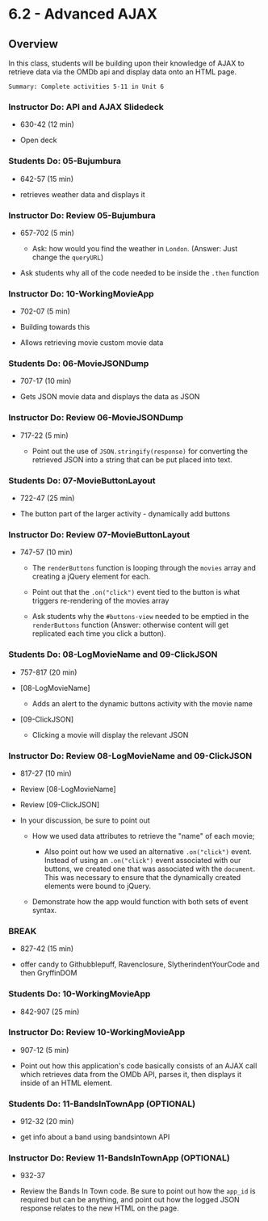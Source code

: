 # 6.2 - Advanced AJAX

## Overview

In this class, students will be building upon their knowledge of AJAX to retrieve data via the OMDb api and display data onto an HTML page.

`Summary: Complete activities 5-11 in Unit 6`

### Instructor Do: API and AJAX Slidedeck

- 630-42 (12 min)

- Open deck

### Students Do: 05-Bujumbura

- 642-57 (15 min)

- retrieves weather data and displays it

### Instructor Do: Review 05-Bujumbura

- 657-702 (5 min)

  - Ask: how would you find the weather in `London`. (Answer: Just change the `queryURL`)

- Ask students why all of the code needed to be inside the `.then` function

### Instructor Do: 10-WorkingMovieApp

- 702-07 (5 min)

- Building towards this

- Allows retrieving movie custom movie data

### Students Do: 06-MovieJSONDump

- 707-17 (10 min)

- Gets JSON movie data and displays the data as JSON

### Instructor Do: Review 06-MovieJSONDump

- 717-22 (5 min)

  - Point out the use of `JSON.stringify(response)` for converting the retrieved JSON into a string that can be put placed into text.

### Students Do: 07-MovieButtonLayout

- 722-47 (25 min)

- The button part of the larger activity - dynamically add buttons

### Instructor Do: Review 07-MovieButtonLayout

- 747-57 (10 min)

  - The `renderButtons` function is looping through the `movies` array and creating a jQuery element for each.

  - Point out that the `.on("click")` event tied to the button is what triggers re-rendering of the movies array

  - Ask students why the `#buttons-view` needed to be emptied in the `renderButtons` function (Answer: otherwise content will get replicated each time you click a button).

### Students Do: 08-LogMovieName and 09-ClickJSON

- 757-817 (20 min)

- [08-LogMovieName]

  - Adds an alert to the dynamic buttons activity with the movie name

- [09-ClickJSON]

  - Clicking a movie will display the relevant JSON

### Instructor Do: Review 08-LogMovieName and 09-ClickJSON

- 817-27 (10 min)

* Review [08-LogMovieName]

* Review [09-ClickJSON]

* In your discussion, be sure to point out

  - How we used data attributes to retrieve the "name" of each movie;

    - Also point out how we used an alternative `.on("click")` event. Instead of using an `.on("click")` event associated with our buttons, we created one that was associated with the `document`. This was necessary to ensure that the dynamically created elements were bound to jQuery.

  - Demonstrate how the app would function with both sets of event syntax.

### BREAK

- 827-42 (15 min)

- offer candy to Githubblepuff, Ravenclosure, SlytherindentYourCode and then GryffinDOM

### Students Do: 10-WorkingMovieApp

- 842-907 (25 min)

### Instructor Do: Review 10-WorkingMovieApp

- 907-12 (5 min)

* Point out how this application's code basically consists of an AJAX call which retrieves data from the OMDb API, parses it, then displays it inside of an HTML element.

### Students Do: 11-BandsInTownApp (OPTIONAL)

- 912-32 (20 min)

- get info about a band using bandsintown API

### Instructor Do: Review 11-BandsInTownApp (OPTIONAL)

- 932-37

- Review the Bands In Town code. Be sure to point out how the `app_id` is required but can be anything, and point out how the logged JSON response relates to the new HTML on the page.
